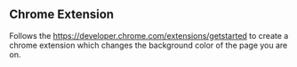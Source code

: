 ## Chrome Extension
Follows the https://developer.chrome.com/extensions/getstarted to create a chrome extension which changes the background color of the page you are on.
